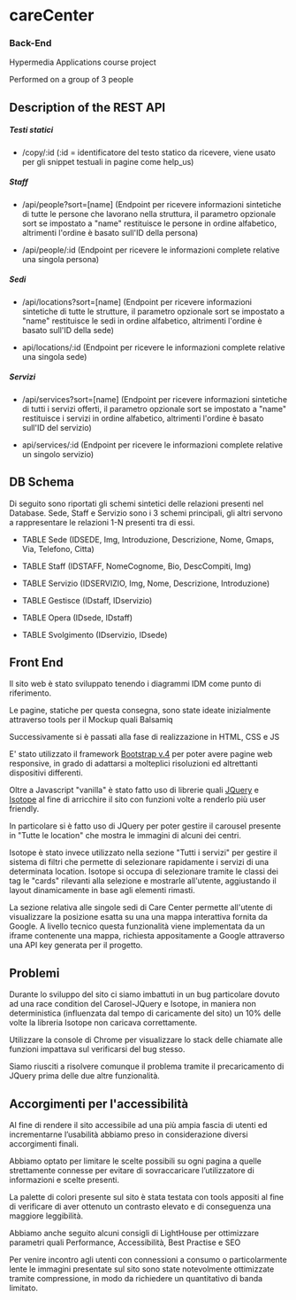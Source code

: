# careCenter

### Back-End

Hypermedia Applications course project

Performed on a group of 3 people

## Description of the REST API

##### Testi statici

* /copy/:id (:id = identificatore del testo statico da ricevere, viene usato per gli snippet testuali in pagine come help_us)

##### Staff

* /api/people?sort=[name] (Endpoint per ricevere informazioni sintetiche di tutte le persone che lavorano nella struttura, il parametro opzionale sort se impostato a "name" restituisce le persone in ordine alfabetico, altrimenti l'ordine è basato sull'ID della persona)

* /api/people/:id (Endpoint per ricevere le informazioni complete relative una singola persona)

##### Sedi

* /api/locations?sort=[name] (Endpoint per ricevere informazioni sintetiche di tutte le strutture, il parametro opzionale sort se impostato a "name" restituisce le sedi in ordine alfabetico, altrimenti l'ordine è basato sull'ID della sede)

* api/locations/:id (Endpoint per ricevere le informazioni complete relative una singola sede)

##### Servizi

* /api/services?sort=[name] (Endpoint per ricevere informazioni sintetiche di tutti i servizi offerti, il parametro opzionale sort se impostato a "name" restituisce i servizi in ordine alfabetico, altrimenti l'ordine è basato sull'ID del servizio)

* api/services/:id (Endpoint per ricevere le informazioni complete relative un singolo servizio)

## DB Schema

Di seguito sono riportati gli schemi sintetici delle relazioni presenti nel Database.
Sede, Staff e Servizio sono i 3 schemi principali, gli altri servono a rappresentare le relazioni 1-N presenti tra di essi.


* TABLE Sede (IDSEDE, Img, Introduzione, Descrizione, Nome, Gmaps, Via, Telefono, Citta)

* TABLE Staff (IDSTAFF, NomeCognome, Bio, DescCompiti, Img)

* TABLE Servizio (IDSERVIZIO, Img, Nome, Descrizione, Introduzione)

* TABLE Gestisce (IDstaff, IDservizio)

* TABLE Opera (IDsede, IDstaff)

* TABLE Svolgimento (IDservizio, IDsede)

## Front End

Il sito web è stato sviluppato tenendo i diagrammi IDM come punto di riferimento.

Le pagine, statiche per questa consegna, sono state ideate inizialmente attraverso tools per il Mockup quali Balsamiq

Successivamente si è passati alla fase di realizzazione in HTML, CSS e JS

E' stato utilizzato il framework [Bootstrap v.4](https://getbootstrap.com/) per poter avere pagine web responsive, in grado di adattarsi a molteplici risoluzioni ed altrettanti dispositivi differenti.

Oltre a Javascript "vanilla" è stato fatto uso di librerie quali [JQuery](https://jquery.com/) e [Isotope](https://isotope.metafizzy.co/) al fine di arricchire il sito con funzioni volte a renderlo più user friendly.


In particolare si è fatto uso di JQuery per poter gestire il carousel presente in "Tutte le location" che mostra le immagini di alcuni dei centri.

Isotope è stato invece utilizzato nella sezione "Tutti i servizi" per gestire il sistema di filtri che permette di selezionare rapidamente i servizi di una determinata location.
Isotope si occupa di selezionare tramite le classi dei tag le "cards" rilevanti alla selezione e mostrarle all'utente, aggiustando il layout dinamicamente in base agli elementi rimasti.

La sezione relativa alle singole sedi di Care Center permette all'utente di visualizzare la posizione esatta su una una mappa interattiva fornita da Google. A livello tecnico questa funzionalità viene implementata da un iframe contenente una mappa, richiesta appositamente a Google attraverso una API key generata per il progetto.

## Problemi

Durante lo sviluppo del sito ci siamo imbattuti in un bug particolare dovuto ad una race condition del Carosel-JQuery e Isotope, in maniera non deterministica (influenzata dal tempo di caricamente del sito) un 10% delle volte la libreria Isotope non caricava correttamente.

Utilizzare la console di Chrome per visualizzare lo stack delle chiamate alle funzioni impattava sul verificarsi del bug stesso.

Siamo riusciti a risolvere comunque il problema tramite il precaricamento di JQuery prima delle due altre funzionalità.

## Accorgimenti per l'accessibilità

Al fine di rendere il sito accessibile ad una più ampia fascia di utenti ed incrementarne l’usabilità abbiamo preso in considerazione diversi accorgimenti finali.

Abbiamo optato per limitare le scelte possibili su ogni pagina a quelle strettamente connesse per evitare di sovraccaricare l’utilizzatore di informazioni e scelte presenti.

La palette di colori presente sul sito è stata testata con tools appositi al fine di verificare di aver ottenuto un contrasto elevato e di conseguenza una maggiore leggibilità.

Abbiamo anche seguito alcuni consigli di  LightHouse per ottimizzare parametri quali Performance, Accessibilità, Best Practise e SEO

Per venire incontro agli utenti con connessioni a consumo o particolarmente lente le immagini presentate sul sito sono state notevolmente ottimizzate tramite compressione, in modo da richiedere un quantitativo di banda limitato.
